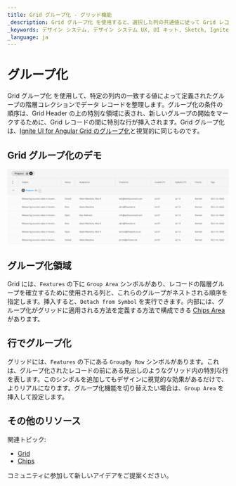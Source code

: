 ```yaml
---
title: Grid グループ化 - グリッド機能
_description: Grid グループ化 を使用すると、選択した列の共通値に従って Grid レコードを階層的に編成できます。
_keywords: デザイン システム, デザイン システム UX, UI キット, Sketch, Ignite UI for Angular, Sketch to Angular, Angular, Angular デザイン システム, Sketch からコードをエクスポート, Angular 用のデザイン キット, Sketch HTML, Sketch to HTML, Sketch UI キット
_language: ja
---
```


# グループ化

Grid グループ化 を使用して、特定の列内の一致する値によって定義されたグループの階層コレクションでデータ レコードを整理します。グループ化の条件の順序は、Grid Header の上の特別な領域に表され、新しいグループの開始をマークするために、Grid レコードの間に特別な行が挿入されます。Grid グループ化は、[Ignite UI for Angular Grid のグループ化](https://jp.infragistics.com/products/ignite-ui-angular/angular/components/grid/groupby.html)と視覚的に同じものです。

## Grid グループ化のデモ

<img class="responsive-img" src="../images/grid_group_by_demo.png" srcset="../images/grid_group_by_demo@2x.png 2x" />

## グループ化領域

Grid には、`Features` の下に `Group Area` シンボルがあり、レコードの階層グループを確立するために使用される列と、これらのグループがネストされる順序を指定します。挿入すると、`Detach from Symbol` を実行できます。内部には、グループ化がグリッドに適用される方法を定義する方法で構成できる [Chips Area](chips.md) があります。

## 行でグループ化

グリッドには、`Features` の下にある `GroupBy Row` シンボルがあります。これは、グループ化されたレコードの前にある見出しのようなグリッド内の特別な行を表します。このシンボルを追加してもデザインに視覚的な効果があるだけで、よりリアルになります。グループ化機能を切り替えたい場合は、`Group Area` を挿入して設定します。

## その他のリソース

関連トピック:

- [Grid](grid.md)
- [Chips](chips.md)
  <div class="divider--half"></div>

コミュニティに参加して新しいアイデアをご提案ください。
